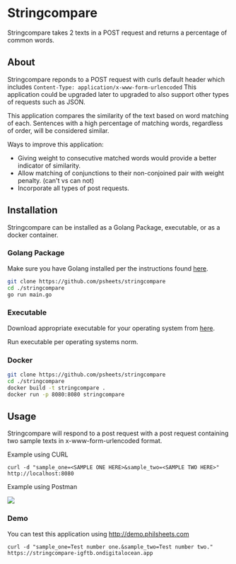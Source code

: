 # Stringcompare
Stringcompare takes 2 texts in a POST request and returns a percentage of common words.

## About

Stringcompare reponds to a POST request with curls default header which includes `Content-Type: application/x-www-form-urlencoded`
This application could be upgraded later to upgraded to also support other types of requests such as JSON. 

This application compares the similarity of the text based on word matching of each. Sentences with a high percentage of matching words, regardless of order, will be considered similar. 

Ways to improve this application:

- Giving weight to consecutive matched words would provide a better indicator of similarity.
- Allow matching of conjunctions to their non-conjoined pair with weight penalty. (can't vs can not)
- Incorporate all types of post requests.

## Installation

Stringcompare can be installed as a Golang Package, executable, or as a docker container.


### Golang Package

Make sure you have Golang installed per the instructions found [here](https://golang.org/doc/install).

```bash
git clone https://github.com/psheets/stringcompare
cd ./stringcompare
go run main.go
```

### Executable

Download appropriate executable for your operating system from [here](https://github.com/psheets/stringcompare/releases/tag/V1.0).

Run executable per operating systems norm. 

### Docker

```bash
git clone https://github.com/psheets/stringcompare
cd ./stringcompare
docker build -t stringcompare .
docker run -p 8080:8080 stringcompare
```

## Usage

Stringcompare will respond to a post request with a post request containing two sample texts in x-www-form-urlencoded format. 

Example using CURL
```
curl -d "sample_one=<SAMPLE ONE HERE>&sample_two=<SAMPLE TWO HERE>" http://localhost:8080
```
Example using Postman

![](https://philsheets.com/94fa0491-3f80-4cf7-8c08-dc606d902665)

### Demo

You can test this application using http://demo.philsheets.com

```
curl -d "sample_one=Test number one.&sample_two=Test number two." https://stringcompare-igftb.ondigitalocean.app
```